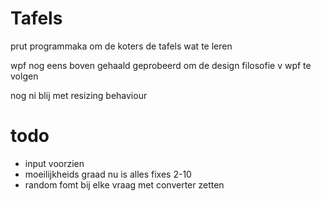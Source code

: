 # Tafels

prut programmaka om de koters de tafels wat te leren

wpf nog eens boven gehaald
geprobeerd om de design filosofie v wpf te volgen

nog ni blij met resizing behaviour

# todo
- input voorzien
- moeilijkheids graad nu is alles fixes 2-10
- random fomt bij elke vraag met converter zetten
